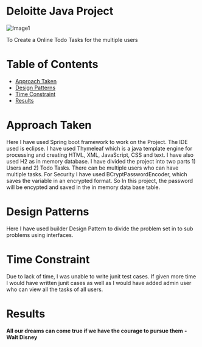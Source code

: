 # Deloitte Java Project

![Image1](/Images/SignCover2.png)

To Create a Online Todo Tasks for the multiple users

# Table of Contents

- [Approach Taken](#approach-taken)
- [Design Patterns](#design-patterns)
- [Time Constraint](#time-constraint)
- [Results](#results)

# Approach Taken

Here I have used Spring boot framework to work on the Project. The IDE used is eclipse. I have used Thymeleaf which is a java template engine for processing and creating HTML, XML, JavaScript, CSS and text. I have also used H2 as in memory database. I have divided the project into two parts 1) Users and 2) Todo Tasks. There can be multiple users who can have multiple tasks. For Security I have used BCryptPasswordEncoder, which saves the variable in an encrypted format. So In this project, the password will be encypted and saved in the in memory data base table.


# Design Patterns

Here I have used builder Design Pattern to divide the problem set in to sub problems using interfaces.



# Time Constraint

Due to lack of time, I was unable to write junit test cases. If given more time I would have written junit cases as well as I would have added admin user who can view all the tasks of all users.


# Results



**All our dreams can come true if we have the courage to pursue them**
                                             **- Walt Disney**
